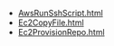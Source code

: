 * [AwsRunSshScript.html](AwsRunSshScript.html)
* [Ec2CopyFile.html](Ec2CopyFile.html)
* [Ec2ProvisionRepo.html](Ec2ProvisionRepo.html)